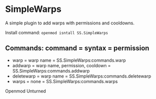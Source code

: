 # SimpleWarps
A simple plugin to add warps with permissions and cooldowns.

Install command: `openmod isntall SS.SimpleWarps`

## Commands: command = syntax = permission
- warp = warp name = SS.SimpleWarps:commands.warp
- addwarp = warp name, permission, cooldown = SS.SimpleWarps:commands.addwarp
- deletewarp = warp name = SS.SimpleWarps:commands.deletewarp
- warps = none = SS.SimpleWarps:commands.warps

Openmod Unturned
